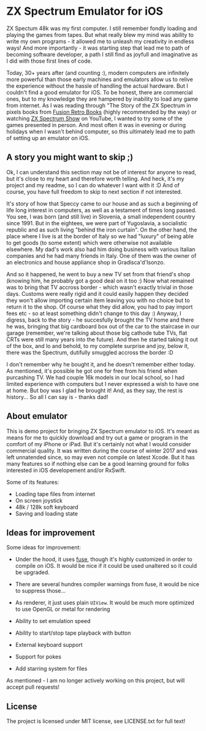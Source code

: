 # ZX Spectrum Emulator for iOS

ZX Spectum 48k was my first computer. I still remember fondly loading and playing the games from tapes. But what really blew my mind was ability to write my own programs - it allowed me to unleash my creativity in endless ways! And more importantly - it was starting step that lead me to path of becoming software developer, a path I still find as joyfull and imaginative as I did with those first lines of code.

Today, 30+ years after (and counting :), modern computers are infinitely more powerful than those early machines and emulators allow us to relive the experience without the hassle of handling the actual hardware. But I couldn't find a good emulator for iOS. To be honest, there are commercial ones, but to my knowledge they are hampered by inability to load any game from internet. As I was reading through "The Story of the ZX Spectrum in pixels books from [Fusion Retro Books](https://fusionretrobooks.com) (highly recommended by the way) or watching [ZX Spectrum Show](https://www.youtube.com/user/BuckingTheTrend2008) on YouTube, I wanted to try some of the games presented in person. And most often it was in evening or during holidays when I wasn't behind computer, so this ultimately lead me to path of setting up an emulator on iOS.

## A story you might want to skip ;)

Ok, I can understand this section may not be of interest for anyone to read, but it's close to my heart and therefore worth telling. And heck, it's my project and my readme, so I can do whatever I want with it :D And of course, you have full freedom to skip to next section if not interested.

It's story of how that Speccy came to our house and as such a beginning of life long interest in computers, as well as a testament of times long passed. You see, I was born (and still live) in Slovenia, a small independent country since 1991. But in the eightees, we were part of Yugoslavia, a socialistic republic and as such living "behind the iron curtain". On the other hand, the place where I live is at the border of Italy so we had "luxury" of being able to get goods (to some extent) which were otherwise not available elsewhere. My dad's work also had him doing business with various Italian companies and he had many friends in Italy. One of them was the owner of an electronics and house appliance shop in Gradisca'd'Isonzo.

And so it happened, he went to buy a new TV set from that friend's shop (knowing him, he probably got a good deal on it too :) Now what remained was to bring that TV accross border - which wasn't exactly trivial in those days. Customs were really rigid and it could easily happen they decided they won't allow importing certain item leaving you with no choice but to return it to the shop. Of course what they did allow, you had to pay import fees etc - so at least something didn't change to this day :) Anyway, I digress, back to the story - he succesfully brought the TV home and there he was, bringing that big cardboard box out of the car to the staircase in our garage (remember, we're talking about those big cathode tube TVs, flat CRTs were still many years into the future). And then he started taking it out of the box, and lo and behold, to my complete surprise and joy, below it, there was the Spectrum, dutifully smuggled accross the border :D

I don't remember why he bought it, and he doesn't remember either today. As mentioned, it's possible he got one for free from his friend when purcashing TV. We had couple 16k models in our local school, so I had limited experience with computers but I never expressed a wish to have one at home. But boy was I glad he brought it! And, as they say, the rest is history... So all I can say is - thanks dad!

## About emulator

This is demo project for bringing ZX Spectrum emulator to iOS. It's meant as means for me to quickly download and try out a game or program in the comfort of my iPhone or iPad. But it's certainly not what I would consider commercial quality. It was written during the course of winter 2017 and was left unnatended since, so may even not compile on latest Xcode. But it has many features so if nothing else can be a good learning ground for folks interested in iOS developement and/or RxSwift.

Some of its features:

- Loading tape files from internet
- On screen joystick
- 48k / 128k soft keyboard
- Saving and loading state

## Ideas for improvement

Some ideas for improvement:

- Under the hood, it uses [fuse](http://fuse-emulator.sourceforge.net), though it's highly customized in order to compile on iOS. It would be nice if it could be used unaltered so it could be upgraded.

- There are several hundres compiler warnings from fuse, it would be nice to suppress those...

- As renderer, it just uses plain `UIView`. It would be much more optimized to use OpenGL or metal for rendering

- Ability to set emulation speed

- Ability to start/stop tape playback with button

- External keyboard support

- Support for pokes

- Add starring system for files

As mentioned - I am no longer actively working on this project, but will accept pull requests!

## License

The project is licensed under MIT license, see LICENSE.txt for full text!
